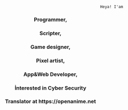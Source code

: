                                                              Heya! I'am

<h3 align="center">Programmer,</h3>
<h3 align="center">Scripter,</h3>
<h3 align="center">Game designer,</h3>
<h3 align="center">Pixel artist,</h3>
<h3 align="center">App&Web Developer,</h3>
<h3 align="center">İnterested in Cyber Security</h3>
<h3 align="center">Translator at https://openanime.net</h3>
